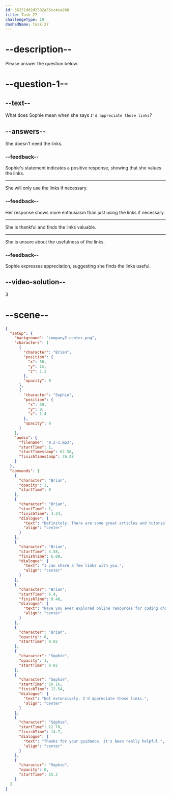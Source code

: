 ```yaml
---
id: 66251dd2d2582a55cc4ca988
title: Task 27
challengeType: 19
dashedName: task-27
---
```


<!-- (Audio) Brian: Definitely! There are some great articles and tutorials online. I can share a few links with you. Have you ever explored online resources for coding challenges? Sophie: Not extensively. I'd appreciate those links. Thanks for your guidance. It's been really helpful. -->

# --description--

Please answer the question below.

# --question-1--

## --text--

What does Sophie mean when she says `I'd appreciate those links`?

## --answers--

She doesn't need the links.

### --feedback--

Sophie's statement indicates a positive response, showing that she values the links.

---

She will only use the links if necessary.

### --feedback--

Her response shows more enthusiasm than just using the links if necessary.

---

She is thankful and finds the links valuable.

---

She is unsure about the usefulness of the links.

### --feedback--

Sophie expresses appreciation, suggesting she finds the links useful.

## --video-solution--

3

# --scene--

```json
{
  "setup": {
    "background": "company2-center.png",
    "characters": [
      {
        "character": "Brian",
        "position": {
          "x": 50,
          "y": 15,
          "z": 1.2
        },
        "opacity": 0
      },
      {
        "character": "Sophie",
        "position": {
          "x": 50,
          "y": 0,
          "z": 1.4
        },
        "opacity": 0
      }
    ],
    "audio": {
      "filename": "9.2-1.mp3",
      "startTime": 1,
      "startTimestamp": 62.58,
      "finishTimestamp": 76.28
    }
  },
  "commands": [
    {
      "character": "Brian",
      "opacity": 1,
      "startTime": 0
    },
    {
      "character": "Brian",
      "startTime": 1,
      "finishTime": 4.24,
      "dialogue": {
        "text": "Definitely. There are some great articles and tutorials online.",
        "align": "center"
      }
    },
    {
      "character": "Brian",
      "startTime": 4.58,
      "finishTime": 6.08,
      "dialogue": {
        "text": "I can share a few links with you.",
        "align": "center"
      }
    },
    {
      "character": "Brian",
      "startTime": 6.4,
      "finishTime": 9.48,
      "dialogue": {
        "text": "Have you ever explored online resources for coding challenges?",
        "align": "center"
      }
    },
    {
      "character": "Brian",
      "opacity": 0,
      "startTime": 9.82
    },
    {
      "character": "Sophie",
      "opacity": 1,
      "startTime": 9.82
    },
    {
      "character": "Sophie",
      "startTime": 10.16,
      "finishTime": 12.54,
      "dialogue": {
        "text": "Not extensively. I'd appreciate those links.",
        "align": "center"
      }
    },
    {
      "character": "Sophie",
      "startTime": 12.78,
      "finishTime": 14.7,
      "dialogue": {
        "text": "Thanks for your guidance. It's been really helpful.",
        "align": "center"
      }
    },
    {
      "character": "Sophie",
      "opacity": 0,
      "startTime": 15.2
    }
  ]
}
```
